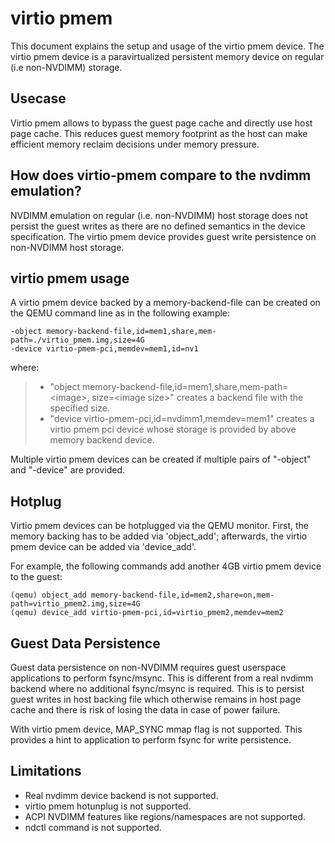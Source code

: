 # virtio pmem

This document explains the setup and usage of the virtio pmem device.
The virtio pmem device is a paravirtualized persistent memory device on
regular (i.e non-NVDIMM) storage.

## Usecase

Virtio pmem allows to bypass the guest page cache and directly use host
page cache. This reduces guest memory footprint as the host can make
efficient memory reclaim decisions under memory pressure.

## How does virtio-pmem compare to the nvdimm emulation?

NVDIMM emulation on regular (i.e. non-NVDIMM) host storage does not
persist the guest writes as there are no defined semantics in the device
specification. The virtio pmem device provides guest write persistence
on non-NVDIMM host storage.

## virtio pmem usage

A virtio pmem device backed by a memory-backend-file can be created on
the QEMU command line as in the following example:

    -object memory-backend-file,id=mem1,share,mem-path=./virtio_pmem.img,size=4G
    -device virtio-pmem-pci,memdev=mem1,id=nv1

where:

> -   \"object memory-backend-file,id=mem1,share,mem-path=\<image\>,
>     size=\<image size\>\" creates a backend file with the specified
>     size.
> -   \"device virtio-pmem-pci,id=nvdimm1,memdev=mem1\" creates a virtio
>     pmem pci device whose storage is provided by above memory backend
>     device.

Multiple virtio pmem devices can be created if multiple pairs of
\"-object\" and \"-device\" are provided.

## Hotplug

Virtio pmem devices can be hotplugged via the QEMU monitor. First, the
memory backing has to be added via \'object_add\'; afterwards, the
virtio pmem device can be added via \'device_add\'.

For example, the following commands add another 4GB virtio pmem device
to the guest:

    (qemu) object_add memory-backend-file,id=mem2,share=on,mem-path=virtio_pmem2.img,size=4G
    (qemu) device_add virtio-pmem-pci,id=virtio_pmem2,memdev=mem2

## Guest Data Persistence

Guest data persistence on non-NVDIMM requires guest userspace
applications to perform fsync/msync. This is different from a real
nvdimm backend where no additional fsync/msync is required. This is to
persist guest writes in host backing file which otherwise remains in
host page cache and there is risk of losing the data in case of power
failure.

With virtio pmem device, MAP_SYNC mmap flag is not supported. This
provides a hint to application to perform fsync for write persistence.

## Limitations

-   Real nvdimm device backend is not supported.
-   virtio pmem hotunplug is not supported.
-   ACPI NVDIMM features like regions/namespaces are not supported.
-   ndctl command is not supported.

